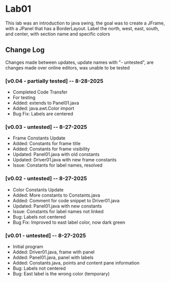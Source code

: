 # Lab01
This lab was an introduction to java swing, the goal
was to create a JFrame, with a JPanel that has a
BorderLayout. Label the north, west, east, south, and
center, with section name and specific colors

## Change Log
Changes made between updates, update names with
"- untested", are changes made over online editors,
was unable to be tested

### [v0.04 - partially tested] -- 8-28-2025
- Completed Code Transfer
- For testing
- Added:   extends to Panel01.java
- Added:   java.awt.Color import
- Bug Fix: Labels are centered

### [v0.03 - untested] -- 8-27-2025
- Frame Constants Update
- Added:   Constants for frame title
- Added:   Constants for frame visibility
- Updated: Panel01.java with old constants
- Updated: Driver01.java with new frame constants
- Issue:   Constants for label names, resolved

### [v0.02 - untested] -- 8-27-2025
- Color Constants Update
- Added:      More constants to Constants.java
- Added:      Comment for code snippet to Driver01.java
- Updated:    Panel01.java with new constants
- Issue:      Constants for label names not linked
- Bug:        Labels not centered
- Bug Fix:    Improved to east label color, now dark green

### [v0.01 - untested] -- 8-27-2025
- Initial program
- Added: Driver01.java, frame with panel
- Added: Panel01.java, panel with labels
- Added: Constants.java, points and content pane information
- Bug:   Labels not centered
- Bug:   East label is the wrong color (temporary)
